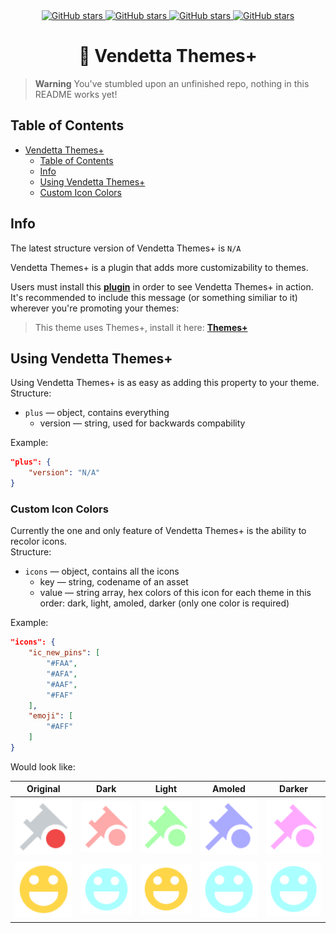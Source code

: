 <div align="center">
	<a href="https://github.com/Gabe616/VendettaThemesPlus/stargazers">
		<img alt="GitHub stars" src="https://img.shields.io/github/stars/Gabe616/VendettaThemesPlus?style=for-the-badge&color=b4befe&labelColor=1e1e2e&logo=starship&logoColor=fff">
	</a>
	<a href="https://github.com/Gabe616/VendettaThemesPlus/issues">
		<img alt="GitHub stars" src="https://img.shields.io/github/issues/Gabe616/VendettaThemesPlus?style=for-the-badge&color=74c7ec&labelColor=1e1e2e&logo=gitbook&logoColor=fff">
	</a>
	<a href="https://github.com/Gabe616/VendettaThemesPlus/issues">
		<img alt="GitHub stars" src="https://img.shields.io/github/issues-pr/Gabe616/VendettaThemesPlus?style=for-the-badge&color=a6e3a1&labelColor=1e1e2e&logo=saucelabs&logoColor=fff">
	</a>
	<a href="https://discord.gg/n9QQ4XhhJP">
		<img alt="GitHub stars" src="https://img.shields.io/discord/1015931589865246730?style=for-the-badge&color=eba0ac&labelColor=1e1e2e&logo=discord&logoColor=fff">
	</a>
</div>
<div align="center">
    <h1>🎨 Vendetta Themes+</h1>
</div>

> **Warning**
> You've stumbled upon an unfinished repo, nothing in this README works yet!

## Table of Contents

- [Vendetta Themes+](#🎨-vendetta-themes)
  - [Table of Contents](#table-of-contents)
  - [Info](#info)
  - [Using Vendetta Themes+](#using-vendetta-themes)
  - [Custom Icon Colors](#custom-icon-colors)

## Info

The latest structure version of Vendetta Themes+ is `N/A`

Vendetta Themes+ is a plugin that adds more customizability to themes.

Users must install this [**plugin**](https://github.com/Gabe616/VendettaPlugins/tree/main/plugins/themes-plus) in order to see Vendetta Themes+ in action.  
It's recommended to include this message (or something similiar to it) wherever you're promoting your themes:

> This theme uses Themes+, install it here: [**Themes+**](https://discord.com/channels/1015931589865246730/1033532783659847710/1093646560128151643)

## Using Vendetta Themes+

Using Vendetta Themes+ is as easy as adding this property to your theme.  
Structure:

- `plus` — object, contains everything
  - version — string, used for backwards compability

Example:

```json
"plus": {
	"version": "N/A"
}
```

### Custom Icon Colors

Currently the one and only feature of Vendetta Themes+ is the ability to recolor icons.  
Structure:

- `icons` — object, contains all the icons
  - key — string, codename of an asset
  - value — string array, hex colors of this icon for each theme in this order: dark, light, amoled, darker (only one color is required)

Example:

```json
"icons": {
	"ic_new_pins": [
		"#FAA",
		"#AFA",
		"#AAF",
		"#FAF"
	],
	"emoji": [
		"#AFF"
	]
}
```

Would look like:

| Original                                     | Dark                                     | Light                                     | Amoled                                     | Darker                                     |
| -------------------------------------------- | ---------------------------------------- | ----------------------------------------- | ------------------------------------------ | ------------------------------------------ |
| ![](./assets/icons/ic_new_pins/original.png) | ![](./assets/icons/ic_new_pins/dark.png) | ![](./assets/icons/ic_new_pins/light.png) | ![](./assets/icons/ic_new_pins/amoled.png) | ![](./assets/icons/ic_new_pins/darker.png) |
| ![](./assets/icons/emoji/original.png)       | ![](./assets/icons/emoji/dark.png)       | ![](./assets/icons/emoji/original.png)    | ![](./assets/icons/emoji/dark.png)         | ![](./assets/icons/emoji/dark.png)         |
